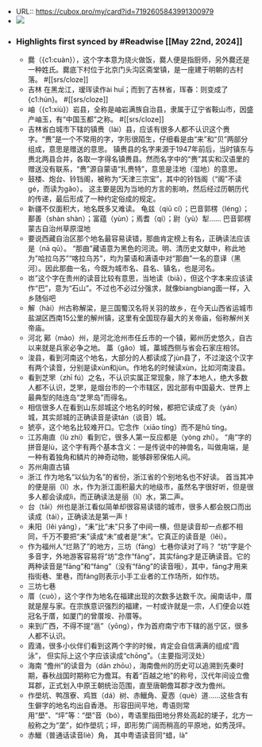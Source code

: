 - URL:: https://cubox.pro/my/card?id=7192605843991300979
- ![](https://image.cubox.pro/cover/3pcw1jstveank89521ybi1zf0m951ms7dsauxn9ee3edio2iu2)
- ### Highlights first synced by #Readwise [[May 22nd, 2024]]
    - 爨（{c1:cuàn}），这个字本意为烧火做饭，爨人便是指厨师，另外爨还是一种姓氏。爨底下村位于北京门头沟区斋堂镇，是一座建于明朝的古村落。  #[[srs/cloze]]
    - 吉林 
         在黑龙江，瑷珲读作ài huī；而到了吉林省，珲春：则变成了{c1:hún}。 #[[srs/cloze]]
    - 岫（{c1:xiù}）岩县，全称是岫岩满族自治县，隶属于辽宁省鞍山市，因盛产岫玉，有“中国玉都”之称。 #[[srs/cloze]]
    - 吉林省白城市下辖的镇赉（lài）县，应该有很多人都不认识这个赉字。“赉”是一个不常用的字，字形很陌生，仔细看是由“来”和“贝”两部分组成，意思是赠送的意思。 
         镇赉县的名字来源于1947年前后，当时镇东与赉北两县合并，各取一字得名镇赉县。然而名字中的“赉”其实和汉语里的赠送没有联系，“赉”源自蒙语“扎赉特”，意思是洼地（湿地）的意思。
    - 鼓楼、炮台、铃铛阁，被称为“天津三宗宝”，其中的铃铛阁（“阁”不读gé，而读为gǎo）。 
         这主要是因为当地的方言的影响，然后经过历朝历代的传递，最后形成了一种约定俗成的规定。
    - 新疆不仅面积大，地名既多又难读。 
         龟兹（qiū cí）；巴音郭楞（léng）；鄯善（shàn shàn）；富蕴（yùn）；焉耆（qí）；尉（yù）犁...... 
         巴音郭楞蒙古自治州草原湿地
    - 要说西藏自治区那个地名最容易读错，那曲肯定榜上有名，正确读法应该是（nā qū）。 
         “那曲”藏语意为黑色的河流。明、清历史文献中，称此地为”哈拉乌苏”“喀拉乌苏”，均为蒙语和满语中对“那曲”一名的意译（黑河）。因此那曲一名，今既为城市名、县名、镇名，也是河名。
    - 岜”这个字在贵州的读音比较有意思，当地读（biā），但这个字本来应该读作“巴”，意为“石山”。不过也不必过分强求，就像biangbiang面一样，入乡随俗吧
    - 解（hài）州古称解梁，是三国蜀汉名将关羽的故乡，在今天山西省运城市盐湖区西南15公里的解州镇，这里有全国现存最大的关帝庙，俗称解州关帝庙。
    - 河北 
         鄚（mào）州，是河北沧州市任丘市的一个镇，鄚州历史悠久，自古以来就是兵家必争之地。 
         藁（gǎo）城，藁城西侧与省会石家庄相邻。
    - 浚县，看到河南这个地名，大部分的人都读成了jùn县了，不过浚这个汉字有两个读音，分别是读xùn和jùn。作地名的时候读xùn，比如河南浚县。
    - 看到芝罘（zhī fú）之名，不认识实属正常现象，除了本地人，绝大多数人都不认识，芝罘，是烟台市的一个市辖区，因北部有中国最大、世界上最典型的陆连岛“芝罘岛”而得名。
    - 相信很多人在看到山东郯城这个地名的时候，都把它读成了炎（yán）城，其实郯城的正确读音是读tán（谈音）城。
    - 猇亭，这个地名比较难开口。它念作（xiāo tíng）而不是hǔ tíng。
    - 江苏甪直（lù zhí）看到它，很多人第一反应都是（yòng zhí）。 
         “甪”字的拼音是lù，这个字有两个基本含义：一是传说中的神兽名，叫做甪端，是一种有着独角和鳞片的神奇动物，能够辟邪保佑人间。
    - 苏州甪直古镇
    - 浙江 
         作为地名“以仙为名”的省份，浙江省的个别地名也不好读。 
         首当其冲的便是丽（lí）水，作为浙江面积最大的地级市，虽然名字很好听，但是很多人都会读成lì，而正确读法是丽（lí）水，第二声。
    - 台（tāi）州也是浙江看似简单却很容易读错的城市，很多人都会脱口而出读成（tái），正确读法是第一声！
    - 耒阳（lěi yáng），“耒”比“未”只多了中间一横，但是读音却一点都不相同，千万不要把“耒”读成“未”或者是“末”。它真正的读音是（lěi）。
    - 作为福州人“烂熟了”的地方，三坊（fāng）七巷你读对了吗？ 
         “坊”字是个多音字，外地游客容易将“坊”念作“fǎng”，其实fāng才是正确读音。它的两种读音是“fāng”和“fáng”（没有“fǎng”的读音哦），其中，fāng才用来指街巷、里巷，而fáng则表示小手工业者的工作场所，如作坊。
    - 三坊七巷
    - 厝（cuò），这个字作为地名在福建出现的次数多达数千次。闽南话中，厝就是屋与家。在宗族意识强烈的福建，一村或许就是一宗，人们便会以姓冠名于厝，如厦门的曾厝垵、孙厝等。
    - 来到广西，不得不提“邕”（yōng），作为首府南宁市下辖的邕宁区，很多人都不认识。
    - 霞涌，很多小伙伴们看到这两个字的时候，肯定会自信满满的组成“霞泳”， 但实际上这个字应该读成“chōng”。（主要指河汊处）
    - 海南 
         “儋州”的读音为（dān zhōu），海南儋州的历史可以追溯到先秦时期，春秋战国时期称它为儋耳。有着“百越之地”的称号，汉代年间设立儋耳郡，正式划入中原王朝统治范围，直至唐朝儋耳郡才改为儋州。
    - 作壆坑、鸭乪寮、鸡笪（dá）树、赤鱲角、夏悫（què）道......这些含有生僻字的地名均出自香港。 
         形容田间平地，粤语则常用“壆”、“坪”等：“壆”音（bó），粤语里指田地分界处高起的埂子，北方一般称之为“垄”，如作壆坑；坪，即形势广阔而稍高的平原地，如秀茂坪。
    - 赤鱲（普通话读音liè）角， 
         其中粤语读音同“蜡，là”

